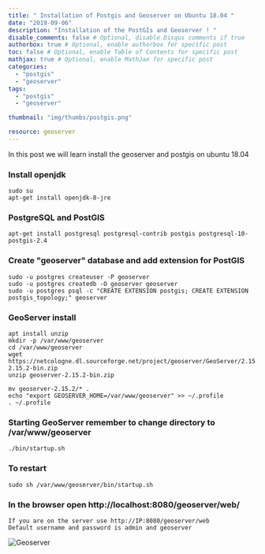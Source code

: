 ```yaml
---
title: " Installation of Postgis and Geoserver on Ubuntu 18.04 "
date: "2019-09-06"
description: "Installation of the PostGIs and Geoserver ! "
disable_comments: false # Optional, disable Disqus comments if true
authorbox: true # Optional, enable authorbox for specific post
toc: false # Optional, enable Table of Contents for specific post
mathjax: true # Optional, enable MathJax for specific post
categories:
  - "postgis"
  - "geoserver"
tags:
  - "postgis"
  - "geoserver"

thumbnail: "img/thumbs/postgis.png"

resource: geoserver
---
```


In this post we will learn install the geoserver and postgis on ubuntu 18.04

<!--more-->

### Install openjdk

    sudo su
    apt-get install openjdk-8-jre

### PostgreSQL and PostGIS

    apt-get install postgresql postgresql-contrib postgis postgresql-10-postgis-2.4

### Create "geoserver" database and add extension for PostGIS

    sudo -u postgres createuser -P geoserver
    sudo -u postgres createdb -O geoserver geoserver
    sudo -u postgres psql -c "CREATE EXTENSION postgis; CREATE EXTENSION postgis_topology;" geoserver

### GeoServer install
    apt install unzip
    mkdir -p /var/www/geoserver
    cd /var/www/geoserver
    wget https://netcologne.dl.sourceforge.net/project/geoserver/GeoServer/2.15.2/geoserver-2.15.2-bin.zip
    unzip geoserver-2.15.2-bin.zip

    mv geoserver-2.15.2/* .
    echo "export GEOSERVER_HOME=/var/www/geoserver" >> ~/.profile
    . ~/.profile

### Starting GeoServer remember to change directory to /var/www/geoserver  
    ./bin/startup.sh


### To restart
    sudo sh /var/www/geoserver/bin/startup.sh

### In the browser open http://localhost:8080/geoserver/web/
    If you are on the server use http://IP:8080/geoserver/web
    Default username and password is admin and geoserver


![Geoserver](/img/postimages/geoserver.png)
